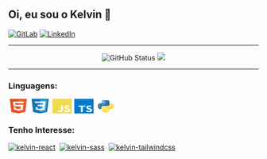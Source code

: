 ## Oi, eu sou o Kelvin 👋

[![GitLab](https://img.shields.io/badge/GitLab-330F63?style=for-the-badge&logo=gitlab&logoColor=white)](https://gitlab.devops.ifrn.edu.br/kelvin.marques)
[![LinkedIn](https://img.shields.io/badge/LinkedIn-0077B5?style=for-the-badge&logo=linkedin&logoColor=white)](https://www.linkedin.com/in/kelvin-marques-9b55b3272/)

---

<div align="center">
    <img height="170px" alt="GitHub Status" src="https://github-readme-stats.vercel.app/api?username=iKelvinDev&theme=tokyonight&show_icons=true"/>
    <img height="170px" src="https://github-readme-stats.vercel.app/api/top-langs/?username=iKelvinDev&layout=compact&theme=tokyonight"/>
</div>

---

### Linguagens:

<div style="display: inline_block">
  <img align="center" alt="Kelvin-HTML" height="30" width="40" src="https://raw.githubusercontent.com/devicons/devicon/master/icons/html5/html5-original.svg">
  <img align="center" alt="Kelvin-CSS" height="30" width="40" src="https://raw.githubusercontent.com/devicons/devicon/master/icons/css3/css3-original.svg">
  <img align="center" alt="Kelvin-Js" height="30" width="40" src="https://raw.githubusercontent.com/devicons/devicon/master/icons/javascript/javascript-plain.svg">
  <img align="center" alt="KelvinTs" height="30" width="40" src="https://raw.githubusercontent.com/devicons/devicon/master/icons/typescript/typescript-plain.svg">
  <!---<img align="center" alt="Kelvin-A" height="30" width="40" src="https://raw.githubusercontent.com/devicons/devicon/master/icons/angularjs/angularjs-original.svg">-->
  <img align="center" alt="Kelvin-Python" height="30" width="40" src="https://raw.githubusercontent.com/devicons/devicon/master/icons/python/python-original.svg">
</div>

### Tenho Interesse:

<p>
    <a href="https://reactjs.org/" target="_blank" rel="noreferrer"> <img src="https://cdn.jsdelivr.net/gh/devicons/devicon/icons/react/react-original.svg" alt="kelvin-react" width="30" height="35"/></a>&nbsp;
    <a href="https://sass-lang.com/" target="_blank" rel="noreferrer"> <img src="https://cdn.jsdelivr.net/gh/devicons/devicon/icons/sass/sass-original.svg" alt="kelvin-sass" width="30" height="35"/></a>&nbsp;
    <a href="https://tailwindcss.com/" target="_blank" rel="noreferrer"> <img src="https://cdn.jsdelivr.net/gh/devicons/devicon/icons/tailwindcss/tailwindcss-plain.svg" alt="kelvin-tailwindcss" width="30" height="35"/></a>&nbsp;
</p>
